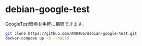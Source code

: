 # debian-google-test
GoogleTest環境を手軽に構築できます。

```bash
git clone https://github.com/AN0406/debian-google-test.git
docker-compose up -d --build
```